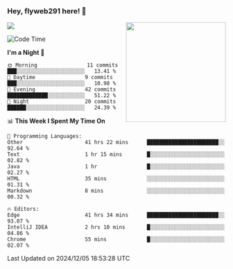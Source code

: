 ### Hey, flyweb291 here! 👋

![](https://metrics.lecoq.io/cherry291?template=classic&config.timezone=Asia%2FShanghai)
<img align='right' src="https://media.giphy.com/media/M9gbBd9nbDrOTu1Mqx/giphy.gif" width="230">
<!-- ![](https://github-readme-stats-ouuan.vercel.app/api?username=flyweb291&theme=dark&show_icons=true) -->

<!--START_SECTION:waka-->
![Code Time](http://img.shields.io/badge/Code%20Time-595%20hrs%2033%20mins-blue)

**I'm a Night 🦉** 

```text
🌞 Morning                11 commits          ███░░░░░░░░░░░░░░░░░░░░░░   13.41 % 
🌆 Daytime                9 commits           ███░░░░░░░░░░░░░░░░░░░░░░   10.98 % 
🌃 Evening                42 commits          █████████████░░░░░░░░░░░░   51.22 % 
🌙 Night                  20 commits          ██████░░░░░░░░░░░░░░░░░░░   24.39 % 
```


📊 **This Week I Spent My Time On** 

```text
💬 Programming Languages: 
Other                    41 hrs 22 mins      ███████████████████████░░   92.64 % 
Text                     1 hr 15 mins        █░░░░░░░░░░░░░░░░░░░░░░░░   02.82 % 
Java                     1 hr                █░░░░░░░░░░░░░░░░░░░░░░░░   02.27 % 
HTML                     35 mins             ░░░░░░░░░░░░░░░░░░░░░░░░░   01.31 % 
Markdown                 8 mins              ░░░░░░░░░░░░░░░░░░░░░░░░░   00.32 % 

🔥 Editors: 
Edge                     41 hrs 34 mins      ███████████████████████░░   93.07 % 
IntelliJ IDEA            2 hrs 10 mins       █░░░░░░░░░░░░░░░░░░░░░░░░   04.86 % 
Chrome                   55 mins             █░░░░░░░░░░░░░░░░░░░░░░░░   02.07 % 
```


 Last Updated on 2024/12/05 18:53:28 UTC
<!--END_SECTION:waka-->

<!--
**flyweb291/数字游牧人** is a ✨ _special_ ✨ repository because its `README.md` (this file) appears on your GitHub profile.

Here are some ideas to get you started:

- 🔭 I’m currently working on ...
- 🌱 I’m currently learning ...
- 👯 I’m looking to collaborate on ...
- 🤔 I’m looking for help with ...
- 💬 Ask me about ...
- 📫 How to reach me: ...
- 😄 Pronouns: ...
- ⚡ Fun fact: ...
-->
